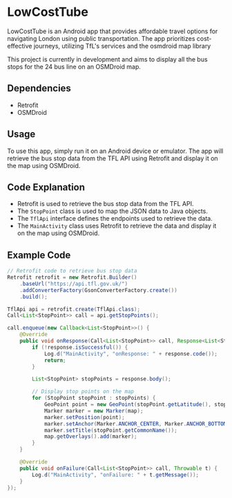 # LowCostTube
LowCostTube is an Android app that provides affordable travel options for navigating London using public transportation. The app prioritizes cost-effective journeys, utilizing TfL's services and the osmdroid map library

This project is currently in development and aims to display all the bus stops for the 24 bus line on an OSMDroid map.

## Dependencies

- Retrofit
- OSMDroid

## Usage

To use this app, simply run it on an Android device or emulator. The app will retrieve the bus stop data from the TFL API using Retrofit and display it on the map using OSMDroid.

## Code Explanation

- Retrofit is used to retrieve the bus stop data from the TFL API.
- The `StopPoint` class is used to map the JSON data to Java objects.
- The `TflApi` interface defines the endpoints used to retrieve the data.
- The `MainActivity` class uses Retrofit to retrieve the data and display it on the map using OSMDroid.

## Example Code

```java
// Retrofit code to retrieve bus stop data
Retrofit retrofit = new Retrofit.Builder()
    .baseUrl("https://api.tfl.gov.uk/")
    .addConverterFactory(GsonConverterFactory.create())
    .build();

TflApi api = retrofit.create(TflApi.class);
Call<List<StopPoint>> call = api.getStopPoints();

call.enqueue(new Callback<List<StopPoint>>() {
    @Override
    public void onResponse(Call<List<StopPoint>> call, Response<List<StopPoint>> response) {
        if (!response.isSuccessful()) {
            Log.d("MainActivity", "onResponse: " + response.code());
            return;
        }

        List<StopPoint> stopPoints = response.body();

        // Display stop points on the map
        for (StopPoint stopPoint : stopPoints) {
            GeoPoint point = new GeoPoint(stopPoint.getLatitude(), stopPoint.getLongitude());
            Marker marker = new Marker(map);
            marker.setPosition(point);
            marker.setAnchor(Marker.ANCHOR_CENTER, Marker.ANCHOR_BOTTOM);
            marker.setTitle(stopPoint.getCommonName());
            map.getOverlays().add(marker);
        }
    }

    @Override
    public void onFailure(Call<List<StopPoint>> call, Throwable t) {
        Log.d("MainActivity", "onFailure: " + t.getMessage());
    }
});

```

